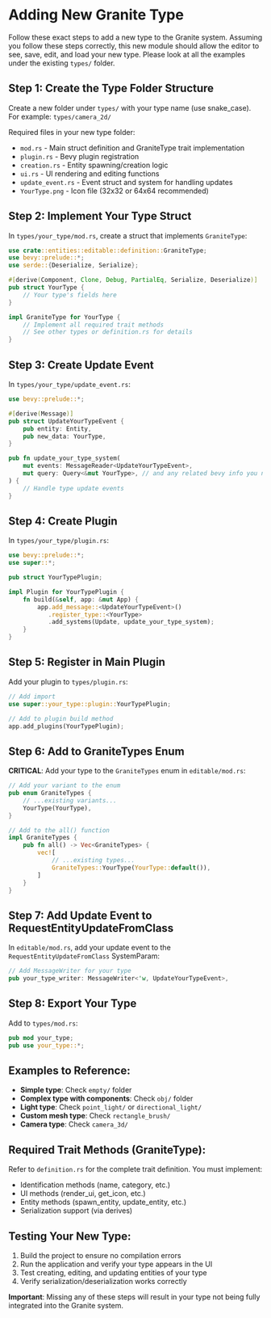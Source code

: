 # Adding New Granite Type 

Follow these exact steps to add a new type to the Granite system. Assuming you follow these steps correctly, this new module should allow the editor to see, save, edit, and load your new type. Please look at all the examples under the existing `types/` folder.

## Step 1: Create the Type Folder Structure
Create a new folder under `types/` with your type name (use snake_case). For example: `types/camera_2d/`

Required files in your new type folder:
- `mod.rs` - Main struct definition and GraniteType trait implementation
- `plugin.rs` - Bevy plugin registration
- `creation.rs` - Entity spawning/creation logic
- `ui.rs` - UI rendering and editing functions  
- `update_event.rs` - Event struct and system for handling updates
- `YourType.png` - Icon file (32x32 or 64x64 recommended)

## Step 2: Implement Your Type Struct
In `types/your_type/mod.rs`, create a struct that implements `GraniteType`:

```rust
use crate::entities::editable::definition::GraniteType;
use bevy::prelude::*;
use serde::{Deserialize, Serialize};

#[derive(Component, Clone, Debug, PartialEq, Serialize, Deserialize)]
pub struct YourType {
    // Your type's fields here
}

impl GraniteType for YourType {
    // Implement all required trait methods
    // See other types or definition.rs for details
}
```

## Step 3: Create Update Event
In `types/your_type/update_event.rs`:

```rust
use bevy::prelude::*;

#[derive(Message)]
pub struct UpdateYourTypeEvent {
    pub entity: Entity,
    pub new_data: YourType,
}

pub fn update_your_type_system(
    mut events: MessageReader<UpdateYourTypeEvent>,
    mut query: Query<&mut YourType>, // and any related bevy info you need
) {
    // Handle type update events
}
```

## Step 4: Create Plugin
In `types/your_type/plugin.rs`:

```rust
use bevy::prelude::*;
use super::*;

pub struct YourTypePlugin;

impl Plugin for YourTypePlugin {
    fn build(&self, app: &mut App) {
        app.add_message::<UpdateYourTypeEvent>()
           .register_type::<YourType>
           .add_systems(Update, update_your_type_system);
    }
}
```

## Step 5: Register in Main Plugin
Add your plugin to `types/plugin.rs`:

```rust
// Add import
use super::your_type::plugin::YourTypePlugin;

// Add to plugin build method
app.add_plugins(YourTypePlugin);
```

## Step 6: Add to GraniteTypes Enum
**CRITICAL**: Add your type to the `GraniteTypes` enum in `editable/mod.rs`:

```rust
// Add your variant to the enum
pub enum GraniteTypes {
    // ...existing variants...
    YourType(YourType),
}

// Add to the all() function
impl GraniteTypes {
    pub fn all() -> Vec<GraniteTypes> {
        vec![
            // ...existing types...
            GraniteTypes::YourType(YourType::default()),
        ]
    }
}
```

## Step 7: Add Update Event to RequestEntityUpdateFromClass
In `editable/mod.rs`, add your update event to the `RequestEntityUpdateFromClass` SystemParam:

```rust
// Add MessageWriter for your type
pub your_type_writer: MessageWriter<'w, UpdateYourTypeEvent>,
```

## Step 8: Export Your Type
Add to `types/mod.rs`:

```rust
pub mod your_type;
pub use your_type::*;
```

## Examples to Reference:
- **Simple type**: Check `empty/` folder
- **Complex type with components**: Check `obj/` folder  
- **Light type**: Check `point_light/` or `directional_light/`
- **Custom mesh type**: Check `rectangle_brush/`
- **Camera type**: Check `camera_3d/`

## Required Trait Methods (GraniteType):
Refer to `definition.rs` for the complete trait definition. You must implement:
- Identification methods (name, category, etc.)
- UI methods (render_ui, get_icon, etc.)
- Entity methods (spawn_entity, update_entity, etc.)
- Serialization support (via derives)

## Testing Your New Type:
1. Build the project to ensure no compilation errors
2. Run the application and verify your type appears in the UI
3. Test creating, editing, and updating entities of your type
4. Verify serialization/deserialization works correctly

**Important**: Missing any of these steps will result in your type not being fully integrated into the Granite system.